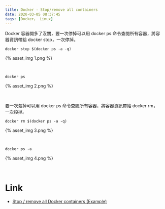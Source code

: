 ```yaml
---
title: Docker - Stop/remove all containers
date: 2020-03-05 08:37:45
tags: [Docker， Linux]
---
```


Docker 容器開多了沒關，要一次停掉可以用 docker ps 命令查閱所有容器，將容器資訊帶給 docker stop，一次停掉。  

<!-- More -->

    docker stop $(docker ps -a -q)

{% asset_img 1.png %}

<br>


    docker ps

{% asset_img 2.png %}

<br>


要一次殺掉可以用 docker ps 命令查閱所有容器，將容器資訊帶給 docker rm，一次殺掉。

    docker rm $(docker ps -a -q)

{% asset_img 3.png %}

<br>


    docker ps -a

{% asset_img 4.png %}

<br>


Link
=====
* [Stop / remove all Docker containers (Example)](https://coderwall.com/p/ewk0mq/stop-remove-all-docker-containers)
